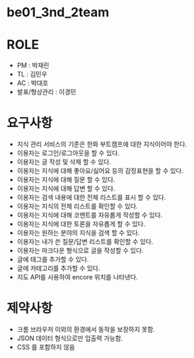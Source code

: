 # be01_3nd_2team

# ROLE

- PM : 박재린
- TL : 김민우
- AC : 박대호
- 발표/형상관리 : 이경민

# 요구사항

- 지식 관리 서비스의 기준은 한화 부트캠프에 대한 지식이어야 한다.
- 이용자는 로그인/로그아웃을 할 수 있다.
- 이용자는 글 작성 및 삭제 할 수 있다.
- 이용자는 지식에 대해 좋아요/싫어요 등의 감정표현을 할 수 있다.
- 이용자는 지식에 대해 질문 할 수 있다.
- 이용자는 지식에 대해 답변 할 수 있다.
- 이용자는 검색 내용에 대한 전체 리스트를 표시 할 수 있다.
- 이용자는 지식의 전체 리스트를 확인할 수 있다.
- 이용자는 지식에 대해 코멘트를 자유롭게 작성할 수 있다.
- 이용자는 지식에 대한 토론을 자유롭게 할 수 있다.
- 이용자는 원하는 분야의 지식을 검색 할 수 있다.
- 이용자는 내가 쓴 질문/답변 리스트를 확인할 수 있다.
- 이용자는 마크다운 형식으로 글을 작성할 수 있다.
- 글에 태그를 추가할 수 있다.
- 글에 카테고리를 추가할 수 있다.
- 지도 API를 사용하여 encore 위치를 나타낸다.

# 제약사항

- 크롬 브라우저 이외의 환경에서 동작을 보장하지 못함.
- JSON 데이터 형식으로만 입출력 가능함.
- CSS 를 포함하지 않음